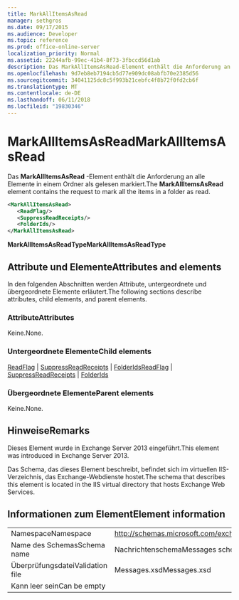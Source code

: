 ```yaml
---
title: MarkAllItemsAsRead
manager: sethgros
ms.date: 09/17/2015
ms.audience: Developer
ms.topic: reference
ms.prod: office-online-server
localization_priority: Normal
ms.assetid: 22244afb-99ec-41b4-8f73-3fbccd56d1ab
description: Das MarkAllItemsAsRead-Element enthält die Anforderung an alle Elemente in einem Ordner als gelesen markiert.
ms.openlocfilehash: 9d7eb8eb7194cb5d77e909dc08abfb70e2385d56
ms.sourcegitcommit: 34041125dc8c5f993b21cebfc4f8b72f0fd2cb6f
ms.translationtype: MT
ms.contentlocale: de-DE
ms.lasthandoff: 06/11/2018
ms.locfileid: "19830346"
---
```

# <a name="markallitemsasread"></a><span data-ttu-id="b6437-103">MarkAllItemsAsRead</span><span class="sxs-lookup"><span data-stu-id="b6437-103">MarkAllItemsAsRead</span></span>

<span data-ttu-id="b6437-104">Das **MarkAllItemsAsRead** -Element enthält die Anforderung an alle Elemente in einem Ordner als gelesen markiert.</span><span class="sxs-lookup"><span data-stu-id="b6437-104">The **MarkAllItemsAsRead** element contains the request to mark all the items in a folder as read.</span></span> 
  
```XML
<MarkAllItemsAsRead>
   <ReadFlag/>
   <SuppressReadReceipts/>
   <FolderIds/>
</MarkAllItemsAsRead>
```

 <span data-ttu-id="b6437-105">**MarkAllItemsAsReadType**</span><span class="sxs-lookup"><span data-stu-id="b6437-105">**MarkAllItemsAsReadType**</span></span>
## <a name="attributes-and-elements"></a><span data-ttu-id="b6437-106">Attribute und Elemente</span><span class="sxs-lookup"><span data-stu-id="b6437-106">Attributes and elements</span></span>

<span data-ttu-id="b6437-107">In den folgenden Abschnitten werden Attribute, untergeordnete und übergeordnete Elemente erläutert.</span><span class="sxs-lookup"><span data-stu-id="b6437-107">The following sections describe attributes, child elements, and parent elements.</span></span>
  
### <a name="attributes"></a><span data-ttu-id="b6437-108">Attribute</span><span class="sxs-lookup"><span data-stu-id="b6437-108">Attributes</span></span>

<span data-ttu-id="b6437-109">Keine.</span><span class="sxs-lookup"><span data-stu-id="b6437-109">None.</span></span>
  
### <a name="child-elements"></a><span data-ttu-id="b6437-110">Untergeordnete Elemente</span><span class="sxs-lookup"><span data-stu-id="b6437-110">Child elements</span></span>

<span data-ttu-id="b6437-111">[ReadFlag](readflag.md) | [SuppressReadReceipts](suppressreadreceipts.md) | [FolderIds](folderids.md)</span><span class="sxs-lookup"><span data-stu-id="b6437-111">[ReadFlag](readflag.md) | [SuppressReadReceipts](suppressreadreceipts.md) | [FolderIds](folderids.md)</span></span>
  
### <a name="parent-elements"></a><span data-ttu-id="b6437-112">Übergeordnete Elemente</span><span class="sxs-lookup"><span data-stu-id="b6437-112">Parent elements</span></span>

<span data-ttu-id="b6437-113">Keine.</span><span class="sxs-lookup"><span data-stu-id="b6437-113">None.</span></span>
  
## <a name="remarks"></a><span data-ttu-id="b6437-114">Hinweise</span><span class="sxs-lookup"><span data-stu-id="b6437-114">Remarks</span></span>

<span data-ttu-id="b6437-115">Dieses Element wurde in Exchange Server 2013 eingeführt.</span><span class="sxs-lookup"><span data-stu-id="b6437-115">This element was introduced in Exchange Server 2013.</span></span>
  
<span data-ttu-id="b6437-116">Das Schema, das dieses Element beschreibt, befindet sich im virtuellen IIS-Verzeichnis, das Exchange-Webdienste hostet.</span><span class="sxs-lookup"><span data-stu-id="b6437-116">The schema that describes this element is located in the IIS virtual directory that hosts Exchange Web Services.</span></span>
  
## <a name="element-information"></a><span data-ttu-id="b6437-117">Informationen zum Element</span><span class="sxs-lookup"><span data-stu-id="b6437-117">Element information</span></span>

|||
|:-----|:-----|
|<span data-ttu-id="b6437-118">Namespace</span><span class="sxs-lookup"><span data-stu-id="b6437-118">Namespace</span></span>  <br/> |http://schemas.microsoft.com/exchange/services/2006/messages  <br/> |
|<span data-ttu-id="b6437-119">Name des Schemas</span><span class="sxs-lookup"><span data-stu-id="b6437-119">Schema name</span></span>  <br/> |<span data-ttu-id="b6437-120">Nachrichtenschema</span><span class="sxs-lookup"><span data-stu-id="b6437-120">Messages schema</span></span>  <br/> |
|<span data-ttu-id="b6437-121">Überprüfungsdatei</span><span class="sxs-lookup"><span data-stu-id="b6437-121">Validation file</span></span>  <br/> |<span data-ttu-id="b6437-122">Messages.xsd</span><span class="sxs-lookup"><span data-stu-id="b6437-122">Messages.xsd</span></span>  <br/> |
|<span data-ttu-id="b6437-123">Kann leer sein</span><span class="sxs-lookup"><span data-stu-id="b6437-123">Can be empty</span></span>  <br/> ||
   

